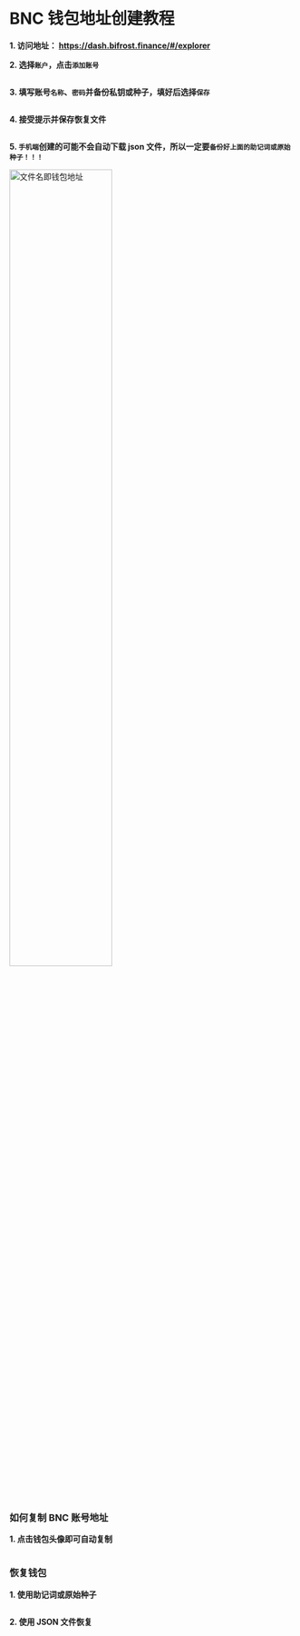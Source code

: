 # BNC 钱包地址创建教程

**1. 访问地址： <https://dash.bifrost.finance/#/explorer>**

**2. 选择`账户`，点击`添加账号`**


<img :src="$withBase('/zh/bnc-wallet-tutorials-01.png')" alt="" width="60%" />

**3. 填写账号`名称`、`密码`并备份私钥或种子，填好后选择`保存`**


<img :src="$withBase('/zh/bnc-wallet-tutorials-02.png')" alt="" width="60%" />

**4. 接受提示并保存恢复文件**


<img :src="$withBase('/zh/bnc-wallet-tutorials-03.png')" alt="" width="60%" />

**5. `手机端`创建的可能不会自动下载 json 文件，所以一定要`备份好上面的助记词或原始种子！！！`**


<img :src="$withBase('/zh/bnc-wallet-tutorials-04.png')" alt="文件名即钱包地址" width="60%" />


### 如何复制 BNC 账号地址


**1. 点击钱包头像即可自动复制**

<img :src="$withBase('/zh/bnc-wallet-tutorials-05.png')" alt="" width="60%"/>


### 恢复钱包


**1. 使用助记词或原始种子**


<img :src="$withBase('/zh/bnc-wallet-tutorials-06.png')" alt="" width="60%"/>

**2. 使用 JSON 文件恢复**


<img :src="$withBase('/zh/bnc-wallet-tutorials-07.png')" alt="" width="60%" />
